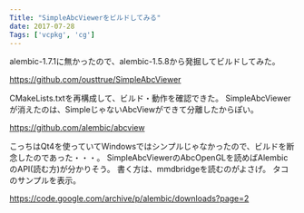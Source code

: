 ```yaml
---
Title: "SimpleAbcViewerをビルドしてみる"
date: 2017-07-28
Tags: ['vcpkg', 'cg']
---
```


alembic-1.7.1に無かったので、alembic-1.5.8から発掘してビルドしてみた。


https://github.com/ousttrue/SimpleAbcViewer

CMakeLists.txtを再構成して、ビルド・動作を確認できた。
SimpleAbcViewerが消えたのは、SimpleじゃないAbcViewができて分離したからぽい。

https://github.com/alembic/abcview

こっちはQt4を使っていてWindowsではシンプルじゃなかったので、ビルドを断念したのであった・・・。
SimpleAbcViewerのAbcOpenGLを読めばAlembicのAPI(読む方)が分かりそう。
書く方は、mmdbridgeを読むのがよさげ。
タコのサンプルを表示。

https://code.google.com/archive/p/alembic/downloads?page=2


